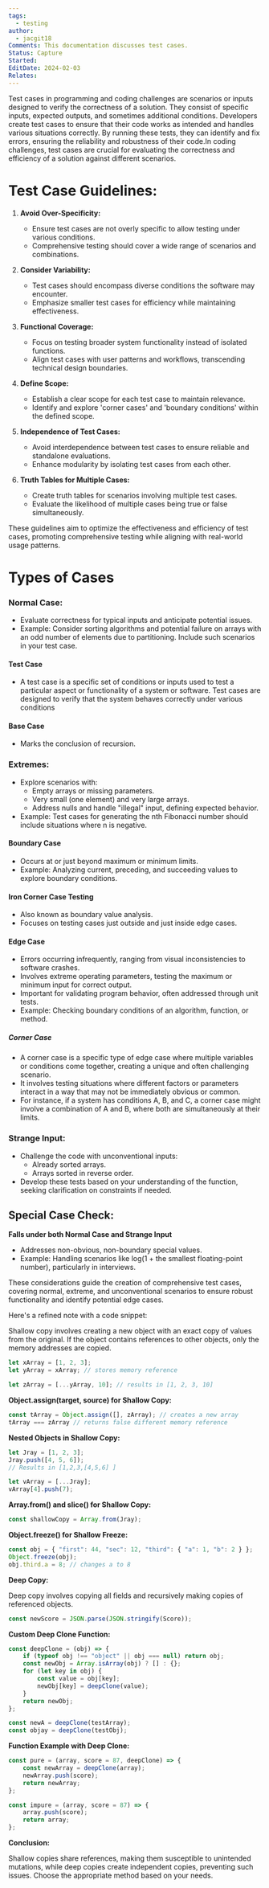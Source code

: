 ```yaml
---
tags:
  - testing
author:
  - jacgit18
Comments: This documentation discusses test cases.
Status: Capture
Started: 
EditDate: 2024-02-03
Relates:
---
```

Test cases in programming and coding challenges are scenarios or inputs designed to verify the correctness of a solution. They consist of specific inputs, expected outputs, and sometimes additional conditions. Developers create test cases to ensure that their code works as intended and handles various situations correctly. By running these tests, they can identify and fix errors, ensuring the reliability and robustness of their code.In coding challenges, test cases are crucial for evaluating the correctness and efficiency of a solution against different scenarios.

# Test Case Guidelines:

1. **Avoid Over-Specificity:**
   - Ensure test cases are not overly specific to allow testing under various conditions.
   - Comprehensive testing should cover a wide range of scenarios and combinations.

2. **Consider Variability:**
   - Test cases should encompass diverse conditions the software may encounter.
   - Emphasize smaller test cases for efficiency while maintaining effectiveness.

3. **Functional Coverage:**
   - Focus on testing broader system functionality instead of isolated functions.
   - Align test cases with user patterns and workflows, transcending technical design boundaries.

4. **Define Scope:**
   - Establish a clear scope for each test case to maintain relevance.
   - Identify and explore 'corner cases' and 'boundary conditions' within the defined scope.

5. **Independence of Test Cases:**
   - Avoid interdependence between test cases to ensure reliable and standalone evaluations.
   - Enhance modularity by isolating test cases from each other.

6. **Truth Tables for Multiple Cases:**
   - Create truth tables for scenarios involving multiple test cases.
   - Evaluate the likelihood of multiple cases being true or false simultaneously.

These guidelines aim to optimize the effectiveness and efficiency of test cases, promoting comprehensive testing while aligning with real-world usage patterns.

# Types of Cases 

###  Normal Case:
   - Evaluate correctness for typical inputs and anticipate potential issues.
   - Example: Consider sorting algorithms and potential failure on arrays with an odd number of elements due to partitioning. Include such scenarios in your test case.
#### Test Case
- A test case is a specific set of conditions or inputs used to test a particular aspect or functionality of a system or software. Test cases are designed to verify that the system behaves correctly under various conditions

#### Base Case
   - Marks the conclusion of recursion.

### Extremes:
   - Explore scenarios with:
     - Empty arrays or missing parameters.
     - Very small (one element) and very large arrays.
     - Address nulls and handle "illegal" input, defining expected behavior.
   - Example: Test cases for generating the nth Fibonacci number should include situations where n is negative.
#### Boundary Case
   - Occurs at or just beyond maximum or minimum limits.
   - Example: Analyzing current, preceding, and succeeding values to explore boundary conditions.
#### Iron Corner Case Testing
   - Also known as boundary value analysis.
   - Focuses on testing cases just outside and just inside edge cases.
#### Edge Case
   - Errors occurring infrequently, ranging from visual inconsistencies to software crashes.
   - Involves extreme operating parameters, testing the maximum or minimum input for correct output.
   - Important for validating program behavior, often addressed through unit tests.
   - Example: Checking boundary conditions of an algorithm, function, or method.
##### Corner Case
   - A corner case is a specific type of edge case where multiple variables or conditions come together, creating a unique and often challenging scenario.  
   - It involves testing situations where different factors or parameters interact in a way that may not be immediately obvious or common.  
   - For instance, if a system has conditions A, B, and C, a corner case might involve a combination of A and B, where both are simultaneously at their limits.
### Strange Input:
   - Challenge the code with unconventional inputs:
     - Already sorted arrays.
     - Arrays sorted in reverse order.
   - Develop these tests based on your understanding of the function, seeking clarification on constraints if needed.



## Special Case Check:
**Falls under both Normal Case and Strange Input**
   - Addresses non-obvious, non-boundary special values.
   - Example: Handling scenarios like log(1 + the smallest floating-point number), particularly in interviews.


These considerations guide the creation of comprehensive test cases, covering normal, extreme, and unconventional scenarios to ensure robust functionality and identify potential edge cases.



Here's a refined note with a code snippet:



Shallow copy involves creating a new object with an exact copy of values from the original. If the object contains references to other objects, only the memory addresses are copied.

```javascript
let xArray = [1, 2, 3];
let yArray = xArray; // stores memory reference

let zArray = [...yArray, 10]; // results in [1, 2, 3, 10]
```

**Object.assign(target, source) for Shallow Copy:**

```javascript
const tArray = Object.assign([], zArray); // creates a new array
tArray === zArray // returns false different memory reference 
```

**Nested Objects in Shallow Copy:**

```javascript
let Jray = [1, 2, 3];
Jray.push([4, 5, 6]);
// Results in [1,2,3,[4,5,6] ]  

let vArray = [...Jray];
vArray[4].push(7);
```

**Array.from() and slice() for Shallow Copy:**

```javascript
const shallowCopy = Array.from(Jray);
```

**Object.freeze() for Shallow Freeze:**

```javascript
const obj = { "first": 44, "sec": 12, "third": { "a": 1, "b": 2 } };
Object.freeze(obj);
obj.third.a = 8; // changes a to 8
```

**Deep Copy:**

Deep copy involves copying all fields and recursively making copies of referenced objects.

```javascript
const newScore = JSON.parse(JSON.stringify(Score));
```

**Custom Deep Clone Function:**

```javascript
const deepClone = (obj) => {
    if (typeof obj !== "object" || obj === null) return obj;
    const newObj = Array.isArray(obj) ? [] : {};
    for (let key in obj) {
        const value = obj[key];
        newObj[key] = deepClone(value);
    }
    return newObj;
};

const newA = deepClone(testArray);
const objay = deepClone(testObj);
```

**Function Example with Deep Clone:**

```javascript
const pure = (array, score = 87, deepClone) => {
    const newArray = deepClone(array);
    newArray.push(score);
    return newArray;
};

const impure = (array, score = 87) => {
    array.push(score);
    return array;
};
```

**Conclusion:**

Shallow copies share references, making them susceptible to unintended mutations, while deep copies create independent copies, preventing such issues. Choose the appropriate method based on your needs.
